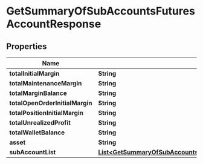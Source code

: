 

# GetSummaryOfSubAccountsFuturesAccountResponse


## Properties

| Name | Type | Description | Notes |
|------------ | ------------- | ------------- | -------------|
|**totalInitialMargin** | **String** |  |  [optional] |
|**totalMaintenanceMargin** | **String** |  |  [optional] |
|**totalMarginBalance** | **String** |  |  [optional] |
|**totalOpenOrderInitialMargin** | **String** |  |  [optional] |
|**totalPositionInitialMargin** | **String** |  |  [optional] |
|**totalUnrealizedProfit** | **String** |  |  [optional] |
|**totalWalletBalance** | **String** |  |  [optional] |
|**asset** | **String** |  |  [optional] |
|**subAccountList** | [**List&lt;GetSummaryOfSubAccountsFuturesAccountV2ResponseFutureAccountSummaryRespSubAccountListInner&gt;**](GetSummaryOfSubAccountsFuturesAccountV2ResponseFutureAccountSummaryRespSubAccountListInner.md) |  |  [optional] |



